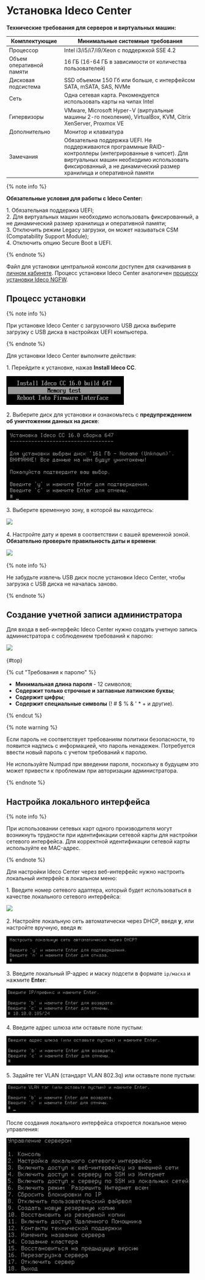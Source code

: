 # Установка Ideco Center

**Технические требования для серверов и виртуальных машин:**

|Комплектующие|Минимальные системные требования|
|-------------|--------------------------------|
|Процессор|Intel i3/i5/i7/i9/Xeon с поддержкой SSE 4.2|
|Объем оперативной памяти|16 ГБ (16-64 ГБ в зависимости от количества пользователей)|
|Дисковая подсистема|SSD объемом 150 Гб или больше, с интерфейсом SATA, mSATA, SAS, NVMe|
|Сеть|Одна сетевая карта. Рекомендуется использовать карты на чипах Intel|
|Гипервизоры|VMware, Microsoft Hyper-V (виртуальные машины 2-го поколения), VirtualBox, KVM, Citrix XenServer, Proxmox VE|
|Дополнительно|Монитор и клавиатура|
|Замечания|Обязательна поддержка UEFI. Не поддерживаются программные RAID-контроллеры (интегрированные в чипсет). Для виртуальных машин необходимо использовать фиксированный, а не динамический размер хранилища и оперативной памяти|

{% note info %}

**Обязательные условия для работы с Ideco Center:**

1\. Обязательная поддержка UEFI; \
2\. Для виртуальных машин необходимо использовать фиксированный, а не динамический размер хранилища и оперативной памяти; \
3\. Отключить режим Legacy загрузки, он может называться CSM (Compatability Support Module); \
4\. Отключить опцию Secure Boot в UEFI.

{% endnote %}

Файл для установки центральной консоли доступен для скачивания в [личном кабинете](https://my.ideco.ru/#/utm/download). Процесс установки Ideco Center аналогичен [процессу установки Ideco NGFW](../ngfw/installation/installation-process.md).

## Процесс установки

{% note info %}

При установке Ideco Center с загрузочного USB диска выберите загрузку с USB диска в настройках UEFI компьютера.

{% endnote %}

Для установки Ideco Center выполните действия:

1\. Перейдите к установке, нажав **Install Ideco CC**.

![](../_images/setup1-cc.png)

2\. Выберите диск для установки и ознакомьтесь с **предупреждением об уничтожении данных на диске**:

![](../_images/setup2-cc.png)

3\. Выберите временную зону, в которой вы находитесь:

![](../_images/installation-process2.png)

4\. Настройте дату и время в соответствии с вашей временной зоной. **Обязательно проверьте правильность даты и времени**:

![](../_images/installation-process3.png)

{% note info %}

Не забудьте извлечь USB диск после установки Ideco Center, чтобы загрузка с USB диска не началась заново.

{% endnote %}

## Создание учетной записи администратора

Для входа в веб-интерфейс Ideco Center нужно создать учетную запись администратора с соблюдением требований к паролю:

![](../_images/installation-process4.png)

{#top}

{% cut "Требования к паролю" %}

* **Минимальная длина пароля** - 12 символов;
* **Содержит только строчные и заглавные латинские буквы**;
* **Содержит цифры**;
* **Содержит специальные символы** (! # $ % & ' * + и другие).

{% endcut %}

{% note warning %}

Если пароль не соответствует требованиям политики безопасности, то появится надпись с информацией, что пароль ненадежен. Потребуется ввести новый пароль с учетом требований к паролю.

Не используйте Numpad при введении пароля, поскольку в будущем это может привести к проблемам при авторизации администратора.

{% endnote %}

## Настройка локального интерфейса

{% note info %}

При использовании сетевых карт одного производителя могут возникнуть трудности при идентификации сетевой карты для настройки сетевого интерфейса.
Для корректной идентификации сетевой карты используйте ее MAC-адрес.

{% endnote %}

Для настройки Ideco Center через веб-интерфейс нужно настроить локальный интерфейс в локальном меню:

1\. Введите номер сетевого адаптера, который будет использоваться в качестве локального сетевого интерфейса:

![](../_images/installation-process7.png)

2\. Настройте локальную сеть автоматически через DHCP, введя **y**, или настройте вручную, введя **n**:

![](../_images/installation-process8.png)

3\. Введите локальный IP-адрес и маску подсети в формате `ip/маска` и нажмите **Enter**:

![](../_images/installation-process5.png)

4\. Введите адрес шлюза или оставьте поле пустым:

![](../_images/installation-process9.png)

5\. Задайте тег VLAN (стандарт VLAN 802.3q) или оставьте поле пустым:

![](../_images/installation-process11.png)

После создания локального интерфейса откроется локальное меню управления: 

![](../_images/local-menu1.png)
